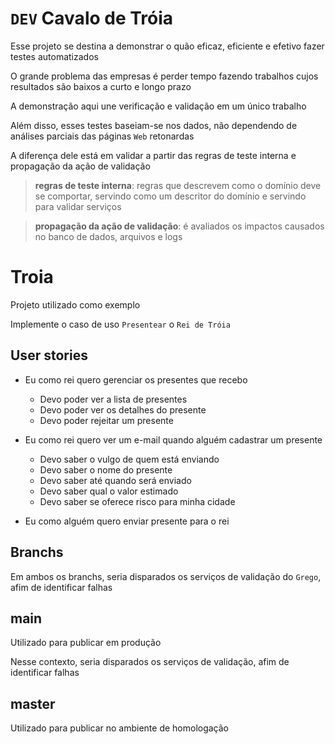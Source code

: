 # `DEV` Cavalo de Tróia

Esse projeto se destina a demonstrar o quão eficaz, eficiente e efetivo fazer testes automatizados

O grande problema das empresas é perder tempo fazendo trabalhos cujos resultados são baixos a curto e longo prazo

A demonstração aqui une verificação e validação em um único trabalho

Além disso, esses testes baseiam-se nos dados, não dependendo de análises parciais das páginas `Web` retonardas

A diferença dele está em validar a partir das regras de teste interna e propagação da ação de validação

> **regras de teste interna**: regras que descrevem como o domínio deve se comportar, servindo como um descritor do domínio e servindo para validar serviços

> **propagação da ação de validação**: é avaliados os impactos causados no banco de dados, arquivos e logs

# Troia

Projeto utilizado como exemplo

Implemente o caso de uso `Presentear` o `Rei de Tróia`

## User stories

- Eu como rei quero gerenciar os presentes que recebo
    - Devo poder ver a lista de presentes
    - Devo poder ver os detalhes do presente
    - Devo poder rejeitar um presente

- Eu como rei quero ver um e-mail quando alguém cadastrar um presente
  - Devo saber o vulgo de quem está enviando
  - Devo saber o nome do presente
  - Devo saber até quando será enviado
  - Devo saber qual o valor estimado
  - Devo saber se oferece risco para minha cidade

- Eu como alguém quero enviar presente para o rei


## Branchs

Em ambos os branchs, seria disparados os serviços de validação do `Grego`, afim de identificar falhas

## main

Utilizado para publicar em produção

Nesse contexto, seria disparados os serviços de validação, afim de identificar falhas

## master

Utilizado para publicar no ambiente de homologação
